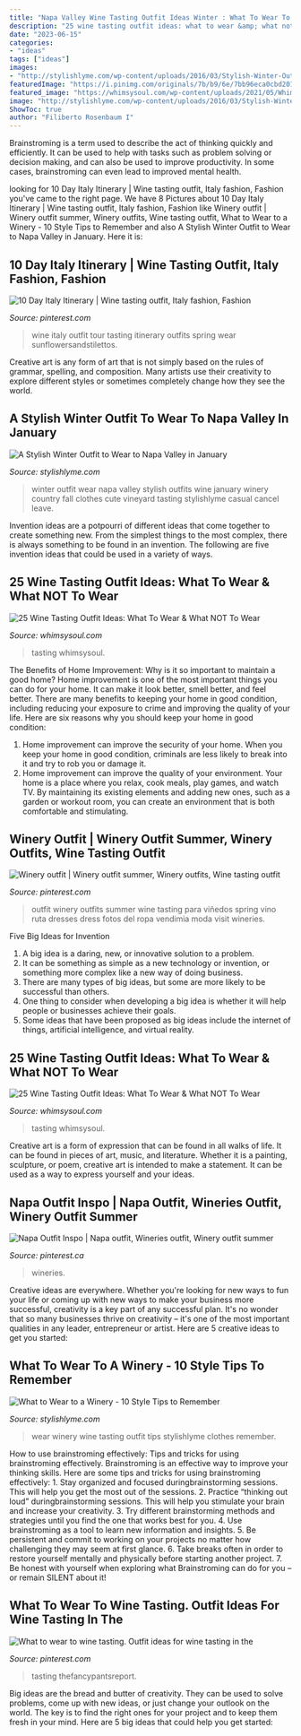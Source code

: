 ```yaml
---
title: "Napa Valley Wine Tasting Outfit Ideas Winter : What To Wear To A Winery"
description: "25 wine tasting outfit ideas: what to wear &amp; what not to wear"
date: "2023-06-15"
categories:
- "ideas"
tags: ["ideas"]
images:
- "http://stylishlyme.com/wp-content/uploads/2016/03/Stylish-Winter-Outfit.jpg"
featuredImage: "https://i.pinimg.com/originals/7b/b9/6e/7bb96eca0cbd20127634cc982c3eebd3.jpg"
featured_image: "https://whimsysoul.com/wp-content/uploads/2021/05/Whimsy-Soul-wine-tasting-outfits-to-wear-to-a-winery-123.jpg"
image: "http://stylishlyme.com/wp-content/uploads/2016/03/Stylish-Winter-Outfit.jpg"
ShowToc: true
author: "Filiberto Rosenbaum I"
---
```



Brainstroming is a term used to describe the act of thinking quickly and efficiently. It can be used to help with tasks such as problem solving or decision making, and can also be used to improve productivity. In some cases, brainstroming can even lead to improved mental health.

	

		
looking for 10 Day Italy Itinerary | Wine tasting outfit, Italy fashion, Fashion you've came to the right page. We have 8 Pictures about 10 Day Italy Itinerary | Wine tasting outfit, Italy fashion, Fashion like Winery outfit | Winery outfit summer, Winery outfits, Wine tasting outfit, What to Wear to a Winery - 10 Style Tips to Remember and also A Stylish Winter Outfit to Wear to Napa Valley in January. Here it is:
		
    
## 10 Day Italy Itinerary | Wine Tasting Outfit, Italy Fashion, Fashion

<img loading=lazy src="https://i.pinimg.com/originals/f6/36/b5/f636b5973eee1f5b09c4af74bcc0e41f.jpg" onerror="this.onerror=null;this.src='https://tse4.mm.bing.net/th?id=OIP.-Gnzi55jei-4wEE8D5tGIwHaJ3&amp;pid=15.1';" alt="10 Day Italy Itinerary | Wine tasting outfit, Italy fashion, Fashion">

_Source: pinterest.com_

>wine italy outfit tour tasting itinerary outfits spring wear sunflowersandstilettos. 

	

Creative art is any form of art that is not simply based on the rules of grammar, spelling, and composition. Many artists use their creativity to explore different styles or sometimes completely change how they see the world.

    
## A Stylish Winter Outfit To Wear To Napa Valley In January

<img loading=lazy src="http://stylishlyme.com/wp-content/uploads/2016/03/Stylish-Winter-Outfit.jpg" onerror="this.onerror=null;this.src='https://tse3.mm.bing.net/th?id=OIP.qv4S7dqBjwjk-YqdyiTlxAHaLH&amp;pid=15.1';" alt="A Stylish Winter Outfit to Wear to Napa Valley in January">

_Source: stylishlyme.com_

>winter outfit wear napa valley stylish outfits wine january winery country fall clothes cute vineyard tasting stylishlyme casual cancel leave. 

	

Invention ideas are a potpourri of different ideas that come together to create something new. From the simplest things to the most complex, there is always something to be found in an invention. The following are five invention ideas that could be used in a variety of ways.

    
## 25 Wine Tasting Outfit Ideas: What To Wear &amp; What NOT To Wear

<img loading=lazy src="https://whimsysoul.com/wp-content/uploads/2021/05/Whimsy-Soul-wine-tasting-outfits-to-wear-to-a-winery-117.jpg" onerror="this.onerror=null;this.src='https://tse1.mm.bing.net/th?id=OIP.CVkkyJn8KbonQe2yjQFw4wHaLG&amp;pid=15.1';" alt="25 Wine Tasting Outfit Ideas: What To Wear &amp; What NOT To Wear">

_Source: whimsysoul.com_

>tasting whimsysoul. 

	

The Benefits of Home Improvement: Why is it so important to maintain a good home?
Home improvement is one of the most important things you can do for your home. It can make it look better, smell better, and feel better. There are many benefits to keeping your home in good condition, including reducing your exposure to crime and improving the quality of your life. Here are six reasons why you should keep your home in good condition: 
1. Home improvement can improve the security of your home. When you keep your home in good condition, criminals are less likely to break into it and try to rob you or damage it. 
2. Home improvement can improve the quality of your environment. Your home is a place where you relax, cook meals, play games, and watch TV. By maintaining its existing elements and adding new ones, such as a garden or workout room, you can create an environment that is both comfortable and stimulating. 

    
## Winery Outfit | Winery Outfit Summer, Winery Outfits, Wine Tasting Outfit

<img loading=lazy src="https://i.pinimg.com/originals/9f/1f/37/9f1f37a5b24456d8919be8f3848c6841.jpg" onerror="this.onerror=null;this.src='https://tse3.mm.bing.net/th?id=OIP.Zx_k61T86h5r9ziHW2VjjgHaJ4&amp;pid=15.1';" alt="Winery outfit | Winery outfit summer, Winery outfits, Wine tasting outfit">

_Source: pinterest.com_

>outfit winery outfits summer wine tasting para viñedos spring vino ruta dresses dress fotos del ropa vendimia moda visit wineries. 

	

Five Big Ideas for Invention
1. A big idea is a daring, new, or innovative solution to a problem. 
2. It can be something as simple as a new technology or invention, or something more complex like a new way of doing business. 
3. There are many types of big ideas, but some are more likely to be successful than others. 
4. One thing to consider when developing a big idea is whether it will help people or businesses achieve their goals. 
5. Some ideas that have been proposed as big ideas include the internet of things, artificial intelligence, and virtual reality.

    
## 25 Wine Tasting Outfit Ideas: What To Wear &amp; What NOT To Wear

<img loading=lazy src="https://whimsysoul.com/wp-content/uploads/2021/05/Whimsy-Soul-wine-tasting-outfits-to-wear-to-a-winery-123.jpg" onerror="this.onerror=null;this.src='https://tse4.mm.bing.net/th?id=OIP.Y7tX8aNk_jex89dJ0tczkwHaLG&amp;pid=15.1';" alt="25 Wine Tasting Outfit Ideas: What To Wear &amp; What NOT To Wear">

_Source: whimsysoul.com_

>tasting whimsysoul. 

	

Creative art is a form of expression that can be found in all walks of life. It can be found in pieces of art, music, and literature. Whether it is a painting, sculpture, or poem, creative art is intended to make a statement. It can be used as a way to express yourself and your ideas.

    
## Napa Outfit Inspo | Napa Outfit, Wineries Outfit, Winery Outfit Summer

<img loading=lazy src="https://i.pinimg.com/originals/cf/d2/6d/cfd26d6c5ee6f58570fcac8401e76d67.jpg" onerror="this.onerror=null;this.src='https://tse2.mm.bing.net/th?id=OIP.ZfRhuwYVvaSIFKhFdNYSXgHaJQ&amp;pid=15.1';" alt="Napa Outfit Inspo | Napa outfit, Wineries outfit, Winery outfit summer">

_Source: pinterest.ca_

>wineries. 

	

Creative ideas are everywhere. Whether you're looking for new ways to fun your life or coming up with new ways to make your business more successful, creativity is a key part of any successful plan. It's no wonder that so many businesses thrive on creativity – it's one of the most important qualities in any leader, entrepreneur or artist. Here are 5 creative ideas to get you started: 

    
## What To Wear To A Winery - 10 Style Tips To Remember

<img loading=lazy src="https://stylishlyme.com/wp-content/uploads/2015/05/cute-outfit-to-wear-wine-tasting.jpg" onerror="this.onerror=null;this.src='https://tse2.mm.bing.net/th?id=OIP.IHWzlPCPVyJpE9kJQ0IPDwHaLH&amp;pid=15.1';" alt="What to Wear to a Winery - 10 Style Tips to Remember">

_Source: stylishlyme.com_

>wear winery wine tasting outfit tips stylishlyme clothes remember. 

	

How to use brainstroming effectively: Tips and tricks for using brainstroming effectively.
Brainstroming is an effective way to improve your thinking skills. Here are some tips and tricks for using brainstroming effectively: 1. Stay organized and focused duringbrainstorming sessions. This will help you get the most out of the sessions. 2. Practice “thinking out loud” duringbrainstorming sessions. This will help you stimulate your brain and increase your creativity. 3. Try different brainstorming methods and strategies until you find the one that works best for you. 4. Use brainstroming as a tool to learn new information and insights. 5. Be persistent and commit to working on your projects no matter how challenging they may seem at first glance. 6. Take breaks often in order to restore yourself mentally and physically before starting another project. 7. Be honest with yourself when exploring what Brainstroming can do for you – or remain SILENT about it!

    
## What To Wear To Wine Tasting. Outfit Ideas For Wine Tasting In The

<img loading=lazy src="https://i.pinimg.com/originals/7b/b9/6e/7bb96eca0cbd20127634cc982c3eebd3.jpg" onerror="this.onerror=null;this.src='https://tse3.mm.bing.net/th?id=OIP.3NcT7ZrTBhN8fhaGySVwDgHaNK&amp;pid=15.1';" alt="What to wear to wine tasting. Outfit ideas for wine tasting in the">

_Source: pinterest.com_

>tasting thefancypantsreport. 

	

Big ideas are the bread and butter of creativity. They can be used to solve problems, come up with new ideas, or just change your outlook on the world. The key is to find the right ones for your project and to keep them fresh in your mind. Here are 5 big ideas that could help you get started: 

